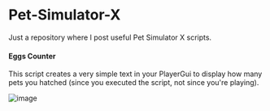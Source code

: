 # Pet-Simulator-X
Just a repository where I post useful Pet Simulator X scripts.

#### Eggs Counter
This script creates a very simple text in your PlayerGui to display how many pets you hatched (since you executed the script, not since you're playing).

![image](https://user-images.githubusercontent.com/109239721/180612353-e872729d-71e9-43ce-9097-8090ff58d213.png)

